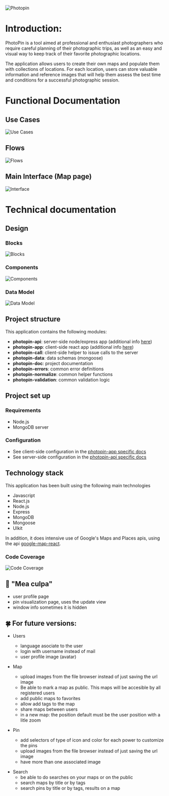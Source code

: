![Photopin](images/intro-header.png)

# Introduction:

PhotoPin is a tool aimed at professional and enthusiast photographers who require careful planning of their photographic trips, as well as an easy and visual way to keep track of their favorite photographic locations.

The application allows users to create their own maps and populate them with collections of locations. For each location, users can store valuable information and reference images that will help them assess the best time and conditions for a successful photographic session.

# Functional Documentation

## Use Cases

![Use Cases](images/use-cases.png)

## Flows

![Flows](images/flows.png)

## Main Interface (Map page)

![Interface](images/interface.png)

# Technical documentation

## Design

### Blocks

![Blocks](images/blocks.png)

### Components

![Components](images/components.png)

### Data Model

![Data Model](images/entity-relationship.png)

## Project structure

This application contains the following modules:

- **photopin-api**: server-side node/express app (additional info [here](../photopin-api/README.md))
- **photopin-app**: client-side react app (additional info [here](../photopin-app/README.md))
- **photopin-call**: client-side helper to issue calls to the server
- **photopin-data**: data schemas (mongoose)
- **photopin-doc**: project documentation
- **photopin-errors**: common error definitions
- **photopin-normalize**: common helper functions
- **photopin-validation**: common validation logic

## Project set up

### Requirements

- Node.js
- MongoDB server

### Configuration

- See client-side configuration in the [photopin-app specific docs](../photopin-app/README.md)
- See server-side configuration in the [photopin-api specific docs](../photopin-api/README.md)

## Technology stack

This application has been built using the following main technologies

- Javascript
- React.js
- Node.js
- Express
- MongoDB
- Mongoose
- UIkit

In addition, it does intensive use of Google's Maps and Places apis, using the api [google-map-react](https://github.com/google-map-react/google-map-react).

### Code Coverage

![Code Coverage](images/coverage.png)

## 🙋 "Mea culpa"

- user profile page
- pin visualization page, uses the update view
- window info sometimes it is hidden

## 🍀 For future versions:

- Users

  - language asociate to the user
  - login with username instead of mail
  - user profile image (avatar)

* Map

  - upload images from the file browser instead of just saving the url image
  - Be able to mark a map as public. This maps will be accesible by all registered users
  - add public maps to favorites
  - allow add tags to the map
  - share maps between users
  - in a new map: the position default must be the user position with a litle zoom

* Pin

  - add selectors of type of icon and color for each power to customize the pins
  - upload images from the file browser instead of just saving the url image
  - have more than one associated image

- Search
  - be able to do searches on your maps or on the public
  - search maps by title or by tags
  - search pins by title or by tags, results on a map
